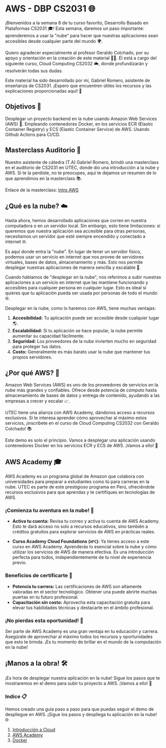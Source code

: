 # AWS - DBP CS2031 🌐

¡Bienvenidos a la semana 8 de tu curso favorito, Desarrollo Basado en Plataformas CS2031 🎓! Esta semana, daremos un paso importante: aprenderemos a usar la "nube" para hacer que nuestras aplicaciones sean accesibles desde cualquier parte del mundo 🌍.

Quiero agradecer especialmente al profesor Geraldo Colchado, por su apoyo y orientación en la creación de este material 👨‍🏫. Él está a cargo del siguiente curso, Cloud Computing CS2032 🌥️, donde profundizarán y resolverán todas sus dudas.

Este material ha sido desarrollado por mí, Gabriel Romero, asistente de enseñanza de CS2031. ¡Espero que encuentren útiles los recursos y las explicaciones proporcionadas aquí! 🚀

## Objetivos 🎯

Desplegar un proyecto backend en la nube usando Amazon Web Services (AWS) 🚀. Empleando contenedores Docker, en los servicios ECR (Elastic Container Registry) y ECS (Elastic Container Service) de AWS. Usando Github Actions para CI/CD.

## Masterclass Auditorio 🎤

Nuestro asistente de cátedra (T.A) Gabriel Romero, brindó una masterclass en el auditorio de CS2031 en UTEC, donde dio una introducción a la nube y AWS. Si te la perdiste, no te preocupes, aquí te dejamos un resumen de lo que aprendimos en la masterclass 📚.

Enlace de la masterclass: [Intro AWS]()

## ¿Qué es la nube? ☁️

Hasta ahora, hemos desarrollado aplicaciones que corren en nuestra computadora o en un servidor local. Sin embargo, esto tiene limitaciones: si queremos que nuestra aplicación sea accesible para otras personas, necesitamos un servidor que esté siempre encendido y conectado a internet 🌐.

Es aquí donde entra la "nube". En lugar de tener un servidor físico, podemos usar un servicio en internet que nos provee de servidores virtuales, bases de datos, almacenamiento y más. Esto nos permite desplegar nuestras aplicaciones de manera sencilla y escalable 🚀.

Cuando hablamos de "desplegar en la nube", nos referimos a subir nuestras aplicaciones a un servicio en internet que las mantiene funcionando y accesibles para cualquier persona en cualquier lugar. Esto es ideal si quieres que tu aplicación pueda ser usada por personas de todo el mundo 🌐.

Desplegar en la nube, como lo haremos con AWS, tiene muchas ventajas:

1. **Accesibilidad:** Tu aplicación puede ser accesible desde cualquier lugar 🌎.
2. **Escalabilidad:** Si tu aplicación se hace popular, la nube permite aumentar su capacidad fácilmente.
3. **Seguridad:** Los proveedores de la nube invierten mucho en seguridad para proteger tus datos.
4. **Costo:** Generalmente es más barato usar la nube que mantener tus propios servidores.

## ¿Por qué AWS? 🤔

Amazon Web Services (AWS) es uno de los proveedores de servicios en la nube más grandes y confiables. Ofrece desde potencia de cómputo hasta almacenamiento de bases de datos y entrega de contenido, ayudando a las empresas a crecer y escalar 📈.

UTEC tiene una alianza con AWS Academy, dándonos acceso a recursos exclusivos. Si te interesa aprender cómo aprovechar al máximo estos servicios, ¡inscríbete en el curso de Cloud Computing CS2032 con Geraldo Colchado! 📚

Este demo es solo el principio. Vamos a desplegar una aplicación usando contenedores Docker en los servicios ECR y ECS de AWS. ¡Vamos a ello! 🚀

## AWS Academy 🎓

AWS Academy es un programa global de Amazon que colabora con universidades para preparar a estudiantes como tú para carreras en la nube. UTEC es parte de este prestigioso programa en Perú, ofreciéndote recursos exclusivos para que aprendas y te certifiques en tecnologías de AWS.

### ¡Comienza tu aventura en la nube! 🌟

- **Activa tu cuenta:** Revisa tu correo y activa tu cuenta de AWS Academy. Esto te dará acceso no solo a recursos educativos, sino también a créditos gratuitos para explorar servicios de AWS en prácticas reales.

- **Curso Academy Cloud Foundations (`AFC`):** Ya tienes acceso a este curso en AWS Academy. Aprenderás lo esencial sobre la nube y cómo utilizar los servicios de AWS de manera efectiva. Es una introducción perfecta para todos, independientemente de tu nivel de experiencia previo.

### Beneficios de certificarte 🚀

- **Potencia tu carrera:** Las certificaciones de AWS son altamente valoradas en el sector tecnológico. Obtener una puede abrirte muchas puertas en tu futuro profesional.
- **Capacitación sin costo:** Aprovecha esta capacitación gratuita para elevar tus habilidades técnicas y destacarte en el ámbito profesional.

### ¡No pierdas esta oportunidad! 🌟

Ser parte de AWS Academy es una gran ventaja en tu educación y carrera. Asegúrate de aprovechar al máximo todos los recursos y oportunidades que esto te brinda. ¡Es tu momento de brillar en el mundo de la computación en la nube!

## ¡Manos a la obra! 🛠️

¡Es hora de desplegar nuestra aplicación en la nube! Sigue los pasos que te mostraremos en el demo para subir tu proyecto a AWS. ¡Vamos a ello! 🚀

### Indice 📋

Hemos creado una guía paso a paso para que puedas seguir el demo de despliegue en AWS. ¡Sigue los pasos y despliega tu aplicación en la nube! 🌐

1. [Introducción a Cloud](./docs/01-intro-cloud.md)
2. [AWS Academy](./docs/02-aws-academy.md)
3. [Docker](./docs/03-docker-ec2.md)